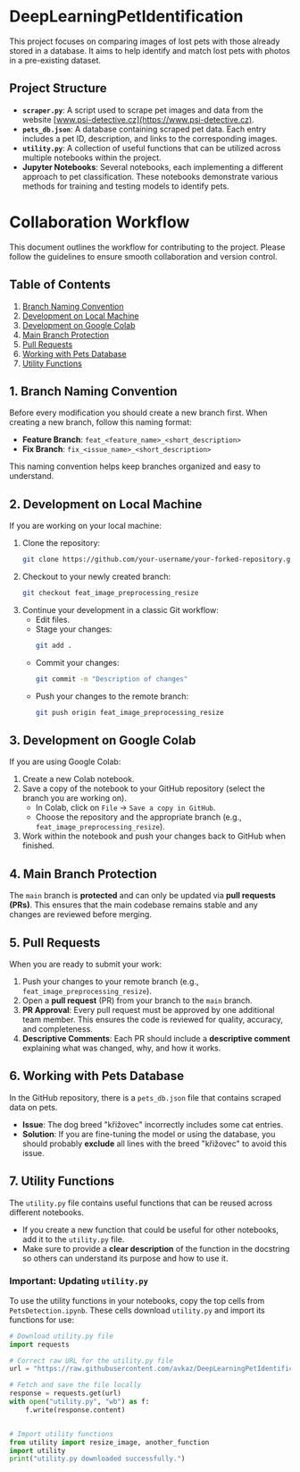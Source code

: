 # DeepLearningPetIdentification

This project focuses on comparing images of lost pets with those already stored in a database. It aims to help identify and match lost pets with photos in a pre-existing dataset.

## Project Structure

- **`scraper.py`**: A script used to scrape pet images and data from the website [www.psi-detective.cz](https://www.psi-detective.cz).
- **`pets_db.json`**: A database containing scraped pet data. Each entry includes a pet ID, description, and links to the corresponding images.
- **`utility.py`**: A collection of useful functions that can be utilized across multiple notebooks within the project.
- **Jupyter Notebooks**: Several notebooks, each implementing a different approach to pet classification. These notebooks demonstrate various methods for training and testing models to identify pets.


# Collaboration Workflow

This document outlines the workflow for contributing to the project. Please follow the guidelines to ensure smooth collaboration and version control.

## Table of Contents
1. [Branch Naming Convention](#branch-naming-convention)
2. [Development on Local Machine](#development-on-local-machine)
3. [Development on Google Colab](#development-on-google-colab)
4. [Main Branch Protection](#main-branch-protection)
5. [Pull Requests](#pull-requests)
6. [Working with Pets Database](#working-with-pets-database)
7. [Utility Functions](#utility-functions)

## 1. Branch Naming Convention
Before every modification you should create a new branch first.
When creating a new branch, follow this naming format:
- **Feature Branch**: `feat_<feature_name>_<short_description>`
- **Fix Branch**: `fix_<issue_name>_<short_description>`

This naming convention helps keep branches organized and easy to understand.

## 2. Development on Local Machine

If you are working on your local machine:
1. Clone the repository:
    ```bash
    git clone https://github.com/your-username/your-forked-repository.git
    ```
2. Checkout to your newly created branch:
    ```bash
    git checkout feat_image_preprocessing_resize
    ```
3. Continue your development in a classic Git workflow:
    - Edit files.
    - Stage your changes:
      ```bash
      git add .
      ```
    - Commit your changes:
      ```bash
      git commit -m "Description of changes"
      ```
    - Push your changes to the remote branch:
      ```bash
      git push origin feat_image_preprocessing_resize
      ```

## 3. Development on Google Colab

If you are using Google Colab:
1. Create a new Colab notebook.
2. Save a copy of the notebook to your GitHub repository (select the branch you are working on).
    - In Colab, click on `File` → `Save a copy in GitHub`.
    - Choose the repository and the appropriate branch (e.g., `feat_image_preprocessing_resize`).
3. Work within the notebook and push your changes back to GitHub when finished.

## 4. Main Branch Protection

The `main` branch is **protected** and can only be updated via **pull requests (PRs)**. This ensures that the main codebase remains stable and any changes are reviewed before merging.

## 5. Pull Requests

When you are ready to submit your work:
1. Push your changes to your remote branch (e.g., `feat_image_preprocessing_resize`).
2. Open a **pull request** (PR) from your branch to the `main` branch.
3. **PR Approval**: Every pull request must be approved by one additional team member. This ensures the code is reviewed for quality, accuracy, and completeness.
4. **Descriptive Comments**: Each PR should include a **descriptive comment** explaining what was changed, why, and how it works.

## 6. Working with Pets Database

In the GitHub repository, there is a `pets_db.json` file that contains scraped data on pets.

- **Issue**: The dog breed "křižovec" incorrectly includes some cat entries.
- **Solution**: If you are fine-tuning the model or using the database, you should probably **exclude** all lines with the breed "křižovec" to avoid this issue.

## 7. Utility Functions

The `utility.py` file contains useful functions that can be reused across different notebooks.

- If you create a new function that could be useful for other notebooks, add it to the `utility.py` file.
- Make sure to provide a **clear description** of the function in the docstring so others can understand its purpose and how to use it.

### Important: Updating `utility.py`

To use the utility functions in your notebooks, copy the top cells from `PetsDetection.ipynb`. These cells download `utility.py` and import its functions for use:

```python
# Download utility.py file
import requests

# Correct raw URL for the utility.py file
url = "https://raw.githubusercontent.com/avkaz/DeepLearningPetIdentification/main/utils.py"

# Fetch and save the file locally
response = requests.get(url)
with open("utility.py", "wb") as f:
    f.write(response.content)


# Import utility functions
from utility import resize_image, another_function
import utility
print("utility.py downloaded successfully.")
```
